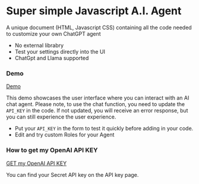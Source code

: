 # Super simple Javascript A.I. Agent
A unique document (HTML, Javascript CSS) containing all the code needed to customize your own ChatGPT agent
- No external librabry
- Test your settings directly into the UI
- ChatGpt and Llama supported

### Demo

[Demo](https://jadehamel.fr/ai/chatgptagent/)

This demo showcases the user interface where you can interact with an AI chat agent. Please note, to use the chat function, you need to update the `API_KEY` in the code. If not updated, you will receive an error response, but you can still experience the user experience. 

- Put your `API_KEY` in the form to test it quickly before adding in your code.
- Edit and try custom Roles for your Agent

### How to get my OpenAI API KEY

[GET my OpenAI API KEY](https://platform.openai.com/api-keys)

You can find your Secret API key on the API key page.
